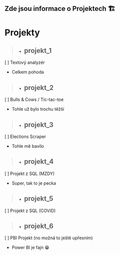 ## **Zde jsou informace o Projektech 🏗️**
# **Projekty**
> *  ## projekt_1
[ ] Textový analyzér
  * Celkem pohoda
> *  ## projekt_2
[ ] Bulls & Cows / Tic-tac-toe
  * Tohle už bylo trochu těžší
> *  ## projekt_3
[ ] Elections Scraper
  * Tohle mě bavilo
> *  ## projekt_4
[ ] Projekt z SQL (MZDY)
  * Super, tak to je pecka
> *  ## projekt_5
[ ] Projekt z SQL (COVID)
> *  ## projekt_6
[ ] PBI Projekt (no možná to ještě upřesním)
  * Power BI je fajn 😁
